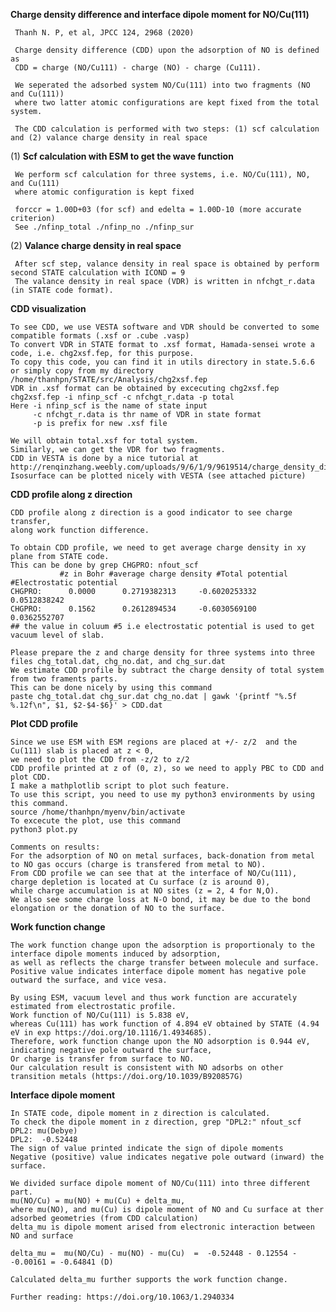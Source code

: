 **Charge density difference and interface dipole moment for NO/Cu(111)**

     Thanh N. P, et al, JPCC 124, 2968 (2020)

     Charge density difference (CDD) upon the adsorption of NO is defined as
     CDD = charge (NO/Cu111) - charge (NO) - charge (Cu111).

     We seperated the adsorbed system NO/Cu(111) into two fragments (NO and Cu(111)) 
     where two latter atomic configurations are kept fixed from the total system.

     The CDD calculation is performed with two steps: (1) scf calculation and (2) valance charge density in real space

 (1) **Scf calculation with ESM to get the wave function**
 
     We perform scf calculation for three systems, i.e. NO/Cu(111), NO, and Cu(111)
     where atomic configuration is kept fixed
     
     forccr = 1.00D+03 (for scf) and edelta = 1.00D-10 (more accurate criterion) 
     See ./nfinp_total ./nfinp_no ./nfinp_sur

 (2) **Valance charge density in real space**
     
     After scf step, valance density in real space is obtained by perform second STATE calculation with ICOND = 9
     The valance density in real space (VDR) is written in nfchgt_r.data (in STATE code format).
  
 **CDD visualization**
 
    To see CDD, we use VESTA software and VDR should be converted to some compatible formats (.xsf or .cube .vasp)
    To convert VDR in STATE format to .xsf format, Hamada-sensei wrote a code, i.e. chg2xsf.fep, for this purpose.
    To copy this code, you can find it in utils directory in state.5.6.6 or simply copy from my directory /home/thanhpn/STATE/src/Analysis/chg2xsf.fep
    VDR in .xsf format can be obtained by excecuting chg2xsf.fep
    chg2xsf.fep -i nfinp_scf -c nfchgt_r.data -p total
    Here -i nfinp_scf is the name of state input
         -c nfchgt_r.data is thr name of VDR in state format
         -p is prefix for new .xsf file
         
    We will obtain total.xsf for total system.
    Similarly, we can get the VDR for two fragments. 
    CDD in VESTA is done by a nice tutorial at http://renqinzhang.weebly.com/uploads/9/6/1/9/9619514/charge_density_difference.pdf
    Isosurface can be plotted nicely with VESTA (see attached picture)
    
**CDD profile along z direction**

    CDD profile along z direction is a good indicator to see charge transfer, 
    along work function difference.
    
    To obtain CDD profile, we need to get average charge density in xy plane from STATE code. 
    This can be done by grep CHGPRO: nfout_scf
               #z in Bohr #average charge density #Total potential #Electrostatic potential
    CHGPRO:      0.0000      0.2719382313     -0.6020253332      0.0512838242
    CHGPRO:      0.1562      0.2612894534     -0.6030569100      0.0362552707
    ## the value in coluum #5 i.e electrostatic potential is used to get vacuum level of slab.
   
    Please prepare the z and charge density for three systems into three files chg_total.dat, chg_no.dat, and chg_sur.dat
    We estimate CDD profile by subtract the charge density of total system from two framents parts.
    This can be done nicely by using this command
    paste chg_total.dat chg_sur.dat chg_no.dat | gawk '{printf "%.5f %.12f\n", $1, $2-$4-$6}' > CDD.dat
    
**Plot CDD profile**

    Since we use ESM with ESM regions are placed at +/- z/2  and the Cu(111) slab is placed at z < 0,
    we need to plot the CDD from -z/2 to z/2
    CDD profile printed at z of (0, z), so we need to apply PBC to CDD and plot CDD.
    I make a mathplotlib script to plot such feature.
    To use this script, you need to use my python3 environments by using this command.
    source /home/thanhpn/myenv/bin/activate
    To excecute the plot, use this command
    python3 plot.py
    
    Comments on results:
    For the adsorption of NO on metal surfaces, back-donation from metal to NO gas occurs (charge is transfered from metal to NO).
    From CDD profile we can see that at the interface of NO/Cu(111), 
    charge depletion is located at Cu surface (z is around 0),
    while charge accumulation is at NO sites (z = 2, 4 for N,O).
    We also see some charge loss at N-O bond, it may be due to the bond elongation or the donation of NO to the surface. 

**Work function change**
    
    The work function change upon the adsorption is proportionaly to the interface dipole moments induced by adsorption,
    as well as reflects the charge transfer between molecule and surface.
    Positive value indicates interface dipole moment has negative pole outward the surface, and vice vesa.
    
    By using ESM, vacuum level and thus work function are accurately estimated from electrostatic profile.
    Work function of NO/Cu(111) is 5.838 eV,
    whereas Cu(111) has work function of 4.894 eV obtained by STATE (4.94 eV in exp https://doi.org/10.1116/1.4934685).
    Therefore, work function change upon the NO adsorption is 0.944 eV, indicating negative pole outward the surface,
    Or charge is transfer from surface to NO.
    Our calculation result is consistent with NO adsorbs on other transition metals (https://doi.org/10.1039/B920857G)
    

**Interface dipole moment**
    
    
    In STATE code, dipole moment in z direction is calculated.
    To check the dipole moment in z direction, grep "DPL2:" nfout_scf
    DPL2: mu(Debye)
    DPL2:  -0.52448
    The sign of value printed indicate the sign of dipole moments
    Negative (positive) value indicates negative pole outward (inward) the surface.
   
    We divided surface dipole moment of NO/Cu(111) into three different part.
    mu(NO/Cu) = mu(NO) + mu(Cu) + delta_mu,
    where mu(NO), and mu(Cu) is dipole moment of NO and Cu surface at ther adsorbed geometries (from CDD calculation)
    delta_mu is dipole moment arised from electronic interaction between NO and surface
    
    delta_mu =  mu(NO/Cu) - mu(NO) - mu(Cu)  =  -0.52448 - 0.12554 - -0.00161 = -0.64841 (D)
    
    Calculated delta_mu further supports the work function change.
    
    Further reading: https://doi.org/10.1063/1.2940334
